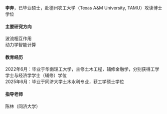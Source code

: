 **李奔**，已毕业硕士，赴德州农工大学（Texas A&M University, TAMU）攻读博士学位

#### 主要研究方向  
波流相互作用  
动力学智能计算  

#### 教育经历  
2022年6月：毕业于华南理工大学，主修土木工程，辅修金融学，分别获得工学学士与经济学学士（辅修）学位  
2025年6月：毕业于同济大学土木水利专业，获工学硕士学位

#### 指导老师
陈林（同济大学） 
 
